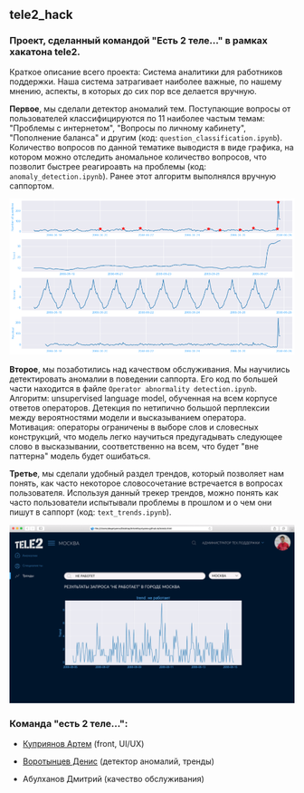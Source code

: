 ## tele2_hack

### Проект, сделанный командой "Есть 2 теле..." в рамках хакатона tele2.

Краткое описание всего проекта: Система аналитики для работников поддержки. Наша система затрагивает наиболее важные, по нашему мнению, аспекты, в которых до сих пор все делается вручную. 

**Первое**, мы сделали детектор аномалий тем. Поступающие вопросы от пользователей классифицируются по 11 наиболее частым темам: "Проблемы с интернетом", "Вопросы по личному кабинету", "Пополнение баланса" и другим (код: `question_classification.ipynb`). Количество вопросов по данной тематике выводистя в виде графика, на котором можно отследить аномальное количество вопросов, что позволит быстрее реагироавть на проблемы (код: `anomaly_detection.ipynb`). Ранее этот алгоритм выполнялся вручную саппортом.

![](./images/chart_anomaly.png) 

**Второе**, мы позаботились над качеством обслуживания. Мы научились детектировать аномалии в поведении саппорта. Его код по большей части находится в файле `Operator abnormality detection.ipynb`. 
 <br> Алгоритм: unsupervised language model, обученная на всем корпусе ответов операторов. Детекция по нетипично большой перплексии между вероятностями модели и высказыванием оператора.</br>
  Мотивация: операторы ограничены в выборе слов и словесных конструкций, что модель легко научиться предугадывать следующее слово в высказывании, соответственно на всем, что будет "вне паттерна" модель будет ошибаться.

**Третье**, мы сделали удобный раздел трендов, который позволяет нам понять, как часто некоторое словосочетание встречается в вопросах пользователя. Используя данный трекер трендов, можно понять как часто пользователи испытывали проблемы в прошлом и о чем они пишут в саппорт (код: `text_trends.ipynb`).

![](./images/trends.png)

### Команда "есть 2 теле...": 

* [Куприянов Артем](http://kupriyanov.me/) (front, UI/UX)

* [Воротынцев Денис](https://www.linkedin.com/in/denis-vorotyntsev/) (детектор аномалий, тренды)

* Абулханов Дмитрий (качество обслуживания)
